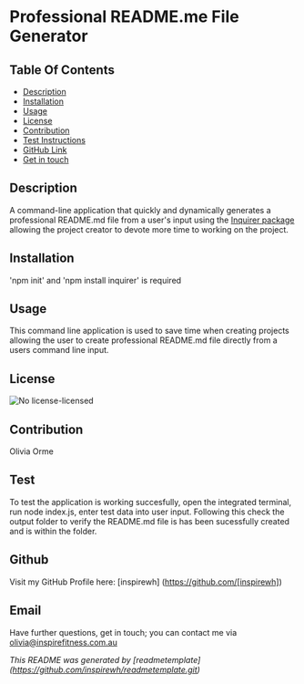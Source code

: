 
  
  # Professional README.me File Generator
  
  ## Table Of Contents
  * [Description](#description)
  * [Installation](#installation)
  * [Usage](#usage)
  * [License](#license)
  * [Contribution](#contribution)
  * [Test Instructions](#test)
  * [GitHub Link](#github)
  * [Get in touch](#email)
  
  ## Description
  A command-line application that quickly and dynamically generates a professional README.md file from a user's input using the [Inquirer package](https://www.npmjs.com/package/inquirer) allowing the project creator to devote more time to working on the project.

  ## Installation
  'npm init' and 'npm install inquirer' is required

  ## Usage
  This command line application is used to save time when creating projects allowing the user to create professional README.md file directly from a users command line input.

  ## License
  ![No license-licensed](https://img.shields.io/badge/license-No%20license-green)

  ## Contribution
  Olivia Orme

  ## Test
  To test the application is working succesfully, open the integrated terminal, run node index.js, enter test data into user input. Following this check the output folder to verify the README.md file is has been sucessfully created and is within the folder.
  
  ## Github
  Visit my GitHub Profile here: [inspirewh] (https://github.com/[inspirewh])

  ## Email
  Have further questions, get in touch; you can contact me via olivia@inspirefitness.com.au

  _This README was generated by [readmetemplate] (https://github.com/inspirewh/readmetemplate.git)_

  